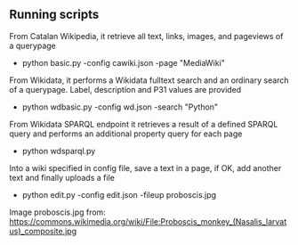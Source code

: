 ## Running scripts

From Catalan Wikipedia, it retrieve all text, links, images, and pageviews of a querypage 

* python basic.py -config cawiki.json -page "MediaWiki"

From Wikidata, it performs a Wikidata fulltext search and an ordinary search of a querypage. Label, description and P31 values are provided

* python wdbasic.py -config wd.json -search "Python"

From Wikidata SPARQL endpoint it retrieves a result of a defined SPARQL query and performs an additional property query for each page

* python wdsparql.py

Into a wiki specified in config file, save a text in a page, if OK, add another text and finally uploads a file

* python edit.py -config edit.json -fileup proboscis.jpg


Image proboscis.jpg from: https://commons.wikimedia.org/wiki/File:Proboscis_monkey_(Nasalis_larvatus)_composite.jpg
